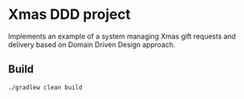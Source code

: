 # Xmas DDD project

Implements an example of a system managing Xmas gift requests and delivery based on Domain Driven
Design approach.

## Build

```shell
./gradlew clean build
```
